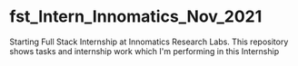 # fst_Intern_Innomatics_Nov_2021
Starting Full Stack Internship at Innomatics Research Labs. This repository shows tasks and internship work which I'm performing in this Internship
